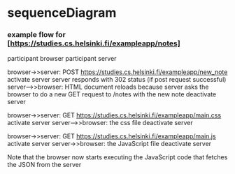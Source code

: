 # sequenceDiagram

### example flow for [https://studies.cs.helsinki.fi/exampleapp/notes]

participant browser
participant server

<!-- 1. new note is submitted-->

browser->>server: POST https://studies.cs.helsinki.fi/exampleapp/new_note
activate server
server responds with 302 status (if post request successful)
server-->>browser: HTML document reloads because server asks the browser to do a new GET request to /notes with the new note
deactivate server

<!-- 2. call css file -->

browser->>server: GET https://studies.cs.helsinki.fi/exampleapp/main.css
activate server
server-->>browser: the css file
deactivate server

<!-- 3. call JS file after DOM and CSS got -->

browser->>server: GET https://studies.cs.helsinki.fi/exampleapp/main.js
activate server
server->>browser: the JavaScript file
deactivate server

<!-- call the raw data of the notes (data.json) -->

Note that the browser now starts executing the JavaScript code that fetches the JSON from the server

